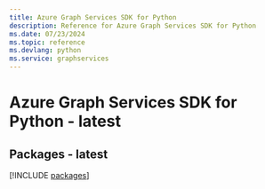 ```yaml
---
title: Azure Graph Services SDK for Python
description: Reference for Azure Graph Services SDK for Python
ms.date: 07/23/2024
ms.topic: reference
ms.devlang: python
ms.service: graphservices
---
```

# Azure Graph Services SDK for Python - latest
## Packages - latest
[!INCLUDE [packages](graph-services-index.md)]